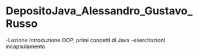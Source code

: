 # DepositoJava_Alessandro_Gustavo_Russo


-Lezione  Introduzione OOP, primi concetti di Java 
-esercitazioni incapsulamento 
